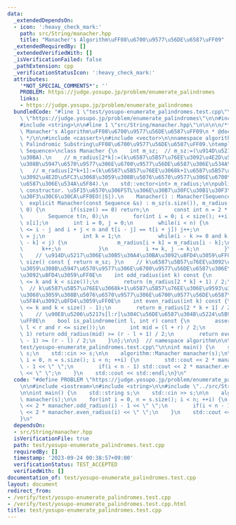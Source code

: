 ```yaml
---
data:
  _extendedDependsOn:
  - icon: ':heavy_check_mark:'
    path: src/String/manacher.hpp
    title: "Manacher's Algorithm\uFF08\u6700\u9577\u56DE\u6587\uFF09"
  _extendedRequiredBy: []
  _extendedVerifiedWith: []
  _isVerificationFailed: false
  _pathExtension: cpp
  _verificationStatusIcon: ':heavy_check_mark:'
  attributes:
    '*NOT_SPECIAL_COMMENTS*': ''
    PROBLEM: https://judge.yosupo.jp/problem/enumerate_palindromes
    links:
    - https://judge.yosupo.jp/problem/enumerate_palindromes
  bundledCode: "#line 1 \"test/yosupo-enumerate_palindromes.test.cpp\"\n#define PROBLEM\
    \ \"https://judge.yosupo.jp/problem/enumerate_palindromes\"\n\n#include <iostream>\n\
    #include <string>\n\n#line 1 \"src/String/manacher.hpp\"\n\n\n\n/**\n * @brief\
    \ Manacher's Algorithm\uFF08\u6700\u9577\u56DE\u6587\uFF09\n * @docs docs/String/manacher.md\n\
    \ */\n\n#include <cassert>\n#include <vector>\n\nnamespace algorithm {\n\n// Longest\
    \ Palindromic Substring\uFF08\u6700\u9577\u56DE\u6587\uFF09.\ntemplate <class\
    \ Sequence>\nclass Manacher {\n    int m_sz;  // m_sz:=(\u914D\u5217\u30B5\u30A4\
    \u30BA).\n    // m_radius[2*k]:=(k\u6587\u5B57\u76EE\u3092\u4E2D\u5FC3\u3068\u3059\
    \u308B\u5947\u6570\u9577\u306E\u6700\u9577\u56DE\u6587\u306E\u534A\u5F84),\n \
    \   // m_radius[2*k+1]:=(k\u6587\u5B57\u76EE\u3068k+1\u6587\u5B57\u76EE\u306E\u9593\
    \u3092\u4E2D\u5FC3\u3068\u3059\u308B\u5076\u6570\u9577\u306E\u6700\u9577\u56DE\
    \u6587\u306E\u534A\u5F84).\n    std::vector<int> m_radius;\n\npublic:\n    //\
    \ constructor. \u5F15\u6570\u306FSTL\u306E\u30B7\u30FC\u30B1\u30F3\u30B9\u30B3\
    \u30F3\u30C6\u30CA\uFF0EO(|S|).\n    Manacher() : Manacher(Sequence()) {}\n  \
    \  explicit Manacher(const Sequence &s) : m_sz(s.size()), m_radius(2 * s.size(),\
    \ 0) {\n        if(size() == 0) return;\n        const int n = 2 * size() - 1;\n\
    \        Sequence t(n, 0);\n        for(int i = 0; i < size(); ++i) t[2 * i] =\
    \ s[i];\n        int i = 0, j = 0;\n        while(i < n) {\n            while(0\
    \ <= i - j and i + j < n and t[i - j] == t[i + j]) j++;\n            m_radius[i]\
    \ = j;\n            int k = 1;\n            while(i - k >= 0 and k + m_radius[i\
    \ - k] < j) {\n                m_radius[i + k] = m_radius[i - k];\n          \
    \      k++;\n            }\n            i += k, j -= k;\n        }\n    }\n\n\
    \    // \u914D\u5217\u306E\u30B5\u30A4\u30BA\u3092\u8FD4\u3059\uFF0E\n    int\
    \ size() const { return m_sz; }\n    // k\u6587\u5B57\u76EE\u3092\u4E2D\u5FC3\u3068\
    \u3059\u308B\u5947\u6570\u9577\u306E\u6700\u9577\u56DE\u6587\u306E\u534A\u5F84\
    \u3092\u8FD4\u3059\uFF0E\n    int odd_radius(int k) const {\n        assert(0\
    \ <= k and k < size());\n        return (m_radius[2 * k] + 1) / 2;\n    }\n  \
    \  // k\u6587\u5B57\u76EE\u3068k+1\u6587\u5B57\u76EE\u306E\u9593\u3092\u4E2D\u5FC3\
    \u3068\u3059\u308B\u5076\u6570\u9577\u306E\u6700\u9577\u56DE\u6587\u306E\u534A\
    \u5F84\u3092\u8FD4\u3059\uFF0E\n    int even_radius(int k) const {\n        assert(0\
    \ <= k and k < size() - 1);\n        return m_radius[2 * k + 1] / 2;\n    }\n\
    \    // \u90E8\u5206\u5217s[l:r]\u304C\u56DE\u6587\u304B\u5224\u5B9A\u3059\u308B\
    \uFF0E\n    bool is_palindrome(int l, int r) const {\n        assert(0 <= l and\
    \ l < r and r <= size());\n        int mid = (l + r) / 2;\n        if(r - l &\
    \ 1) return odd_radius(mid) >= (r - l + 1) / 2;\n        return even_radius(mid\
    \ - 1) >= (r - l) / 2;\n    }\n};\n\n}  // namespace algorithm\n\n\n#line 7 \"\
    test/yosupo-enumerate_palindromes.test.cpp\"\n\nint main() {\n    std::string\
    \ s;\n    std::cin >> s;\n\n    algorithm::Manacher manacher(s);\n\n    for(int\
    \ i = 0, n = s.size(); i < n; ++i) {\n        std::cout << 2 * manacher.odd_radius(i)\
    \ - 1 << \" \";\n        if(i < n - 1) std::cout << 2 * manacher.even_radius(i)\
    \ << \" \";\n    }\n    std::cout << std::endl;\n}\n"
  code: "#define PROBLEM \"https://judge.yosupo.jp/problem/enumerate_palindromes\"\
    \n\n#include <iostream>\n#include <string>\n\n#include \"../src/String/manacher.hpp\"\
    \n\nint main() {\n    std::string s;\n    std::cin >> s;\n\n    algorithm::Manacher\
    \ manacher(s);\n\n    for(int i = 0, n = s.size(); i < n; ++i) {\n        std::cout\
    \ << 2 * manacher.odd_radius(i) - 1 << \" \";\n        if(i < n - 1) std::cout\
    \ << 2 * manacher.even_radius(i) << \" \";\n    }\n    std::cout << std::endl;\n\
    }\n"
  dependsOn:
  - src/String/manacher.hpp
  isVerificationFile: true
  path: test/yosupo-enumerate_palindromes.test.cpp
  requiredBy: []
  timestamp: '2023-09-24 00:38:57+09:00'
  verificationStatus: TEST_ACCEPTED
  verifiedWith: []
documentation_of: test/yosupo-enumerate_palindromes.test.cpp
layout: document
redirect_from:
- /verify/test/yosupo-enumerate_palindromes.test.cpp
- /verify/test/yosupo-enumerate_palindromes.test.cpp.html
title: test/yosupo-enumerate_palindromes.test.cpp
---
```

